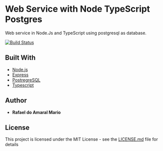 # Web Service with Node TypeScript Postgres

Web service in Node.Js and TypeScript using postgresql as database.

[![Build Status](https://travis-ci.org/rafaelAmaralMario/typescript-web-service.svg?branch=master)](https://travis-ci.org/rafaelAmaralMario/typescript-web-service)

## Built With

- [Node.js](https://nodejs.org/en/)
- [Express](http://expressjs.com/)
- [PostregreSQL](https://www.postgresql.org/)
- [Typescript](https://www.typescriptlang.org/)

## Author

- **Rafael do Amaral Mario**

## License

This project is licensed under the MIT License - see the [LICENSE.md](LICENSE.md) file for details
